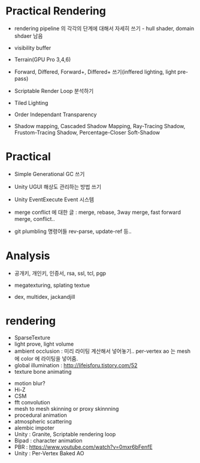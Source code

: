 # Practical Rendering

 - rendering pipeline 의 각각의 단계에 대해서 자세히 쓰기 - hull shader, domain shdaer 남음
 - visibility buffer
 - Terrain(GPU Pro 3,4,6)

 - Forward, Differed, Forward+, Differed+ 쓰기(inffered lighting, light pre-pass)

 - Scriptable Render Loop 분석하기
 - Tiled Lighting

 - Order Independant Transparency
 - Shadow mapping, Cascaded Shadow Mapping, Ray-Tracing Shadow, Frustom-Tracing Shadow, Percentage-Closer Soft-Shadow

# Practical

- Simple Generational GC 쓰기
- Unity UGUI 해상도 관리하는 방법 쓰기
- Unity EventExecute Event 시스템

- merge conflict 에 대한 글 : merge, rebase, 3way merge, fast forward merge, conflict..
- git plumbling 명령어들 rev-parse, update-ref 등..

# Analysis

- 공개키, 개인키, 인증서, rsa, ssl, tcl, pgp
- megatexturing, splating textue

- dex, multidex, jackandjill

# rendering

<!-- Unity -->

 - SparseTexture
 - light prove, light volume
 - ambient occlusion : 미리 라이팅 계산해서 넣어놓기.. per-vertex ao 는 mesh 에 color 에 라이팅을 넣어줌.
 - global illumination : http://lifeisforu.tistory.com/52
 - texture bone animating

<!-- Unknowns -->

 - motion blur?
 - Hi-Z
 - CSM
 - fft convolution
 - mesh to mesh skinning or proxy skinnning
 - procedural animation
 - atmospheric scattering
 - alembic impoter
 - Unity : Granite, Scriptable rendering loop
 - Bipad : character animation
 - PBR : https://www.youtube.com/watch?v=0mxr6bFenfE
 - Unity : Per-Vertex Baked AO
